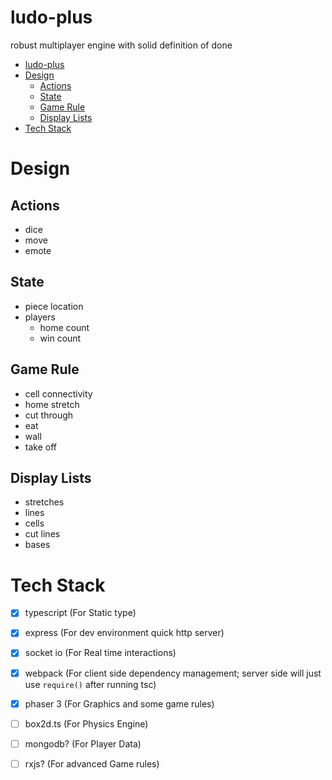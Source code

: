 # ludo-plus

robust multiplayer engine with solid definition of done

- [ludo-plus](#ludo-plus)
- [Design](#design)
  - [Actions](#actions)
  - [State](#state)
  - [Game Rule](#game-rule)
  - [Display Lists](#display-lists)
- [Tech Stack](#tech-stack)

# Design

## Actions
- dice
- move
- emote

## State
- piece location
- players
  - home count
  - win count

## Game Rule
- cell connectivity
- home stretch
- cut through
- eat
- wall
- take off

## Display Lists
- stretches
- lines
- cells
- cut lines
- bases

# Tech Stack

- [x] typescript (For Static type)
- [x] express (For dev environment quick http server)
- [x] socket io (For Real time interactions)
- [x] webpack (For client side dependency management; server side will just use `require()` after running tsc)
- [x] phaser 3 (For Graphics and some game rules)
- [ ] box2d.ts (For Physics Engine)
- [ ] mongodb? (For Player Data)
- [ ] rxjs? (For advanced Game rules)

